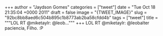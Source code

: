 
+++
author = "Jaydson Gomes"
categories = ["tweet"]
date = "Tue Oct 18 21:35:04 +0000 2011"
draft = false
image = "{TWEET_IMAGE}"
slug = "92bc8bb8aed6c504b895c1b8773ab2ba58cfdd4b"
tags = ["tweet"]
title = """LOL  RT @miketaylr: @leob..."""
+++
LOL  RT @miketaylr: @leobalter paciencia,  Filho. :P
